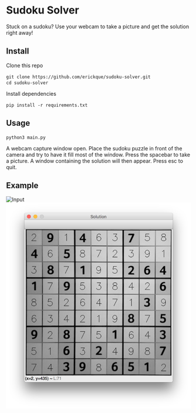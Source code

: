 # Sudoku Solver

Stuck on a sudoku? Use your webcam to take a picture and get the solution right away! 

## Install
Clone this repo
```shell
git clone https://github.com/erickque/sudoku-solver.git
cd sudoku-solver
```
Install dependencies
```shell
pip install -r requirements.txt
```

## Usage
```shell
python3 main.py
```

A webcam capture window open. Place the sudoku puzzle in front of the camera and try to have it fill most of the window. Press the spacebar to take a picture. A window containing the solution will then appear. Press esc to quit. 

## Example
![Input](images/capture1.png)
![Output](images/solution1.png)
